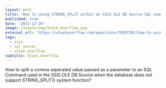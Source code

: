 ```yaml
---
layout: post
title: 'How to using STRING_SPLIT within an SSIS OLE DB Source SQL Command when the database compatibility level is set to  is set to SQL Server 2008?'
published: true
date: '2021-12-29'
image: /assets/img/Stack_Overflow.png
external_url: 'https://stackoverflow.com/questions/70507301/how-to-using-string-split-functionality-on-sql-server-2017-when-the-database-is/70524611'
tags:
  - ssis
  - sql server
  - stack overflow
subtitle: Stack Overflow
---
```

How to split a comma seperated value passed as a parameter to an SQL Command used in the SSIS OLE DB Source when the database does not support STRING_SPLIT() system function?
